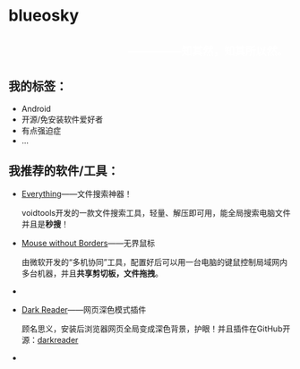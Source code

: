 # blueosky

<div style="width: 100%;">
	<h4 style="color:white; font-size:19px; text-align:right; padding:5px;">—————知其然，知其所以然。</h4>


## 我的标签：

- Android
- 开源/免安装软件爱好者
- 有点强迫症
- ...



## 我推荐的软件/工具：

- [Everything](https://www.voidtools.com/zh-cn/)——文件搜索神器！

  voidtools开发的一款文件搜索工具，轻量、解压即可用，能全局搜索电脑文件并且是**秒搜**！

- [Mouse without Borders](https://www.microsoft.com/en-us/download/details.aspx?id=35460)——无界鼠标

  由微软开发的“多机协同”工具，配置好后可以用一台电脑的键鼠控制局域网内多台机器，并且**共享剪切板，文件拖拽**。

- 

- [Dark Reader](https://darkreader.org/)——网页深色模式插件

  顾名思义，安装后浏览器网页全局变成深色背景，护眼！并且插件在GitHub开源：[darkreader](https://github.com/darkreader/darkreader)

- 




